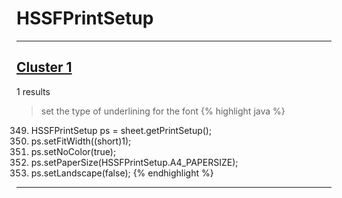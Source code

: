 # HSSFPrintSetup

***

## [Cluster 1](./1)
1 results
> set the type of underlining for the font 
{% highlight java %}
349. HSSFPrintSetup ps = sheet.getPrintSetup();
350. ps.setFitWidth((short)1);
351. ps.setNoColor(true);
352. ps.setPaperSize(HSSFPrintSetup.A4_PAPERSIZE);
353. ps.setLandscape(false);
{% endhighlight %}

***

